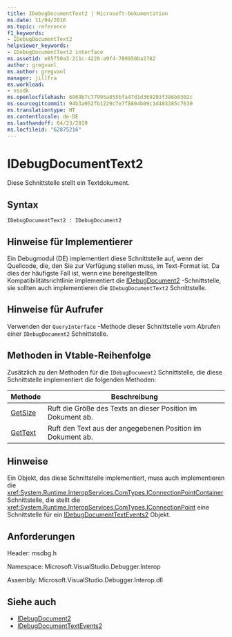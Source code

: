 ```yaml
---
title: IDebugDocumentText2 | Microsoft-Dokumentation
ms.date: 11/04/2016
ms.topic: reference
f1_keywords:
- IDebugDocumentText2
helpviewer_keywords:
- IDebugDocumentText2 interface
ms.assetid: e85f50a3-211c-4220-a9f4-789950ba2782
author: gregvanl
ms.author: gregvanl
manager: jillfra
ms.workload:
- vssdk
ms.openlocfilehash: 6069b7c77995a855bfa47d1d369203f386b0302c
ms.sourcegitcommit: 94b3a052fb1229c7e7f8804b09c1d403385c7630
ms.translationtype: HT
ms.contentlocale: de-DE
ms.lasthandoff: 04/23/2019
ms.locfileid: "62875216"
---
```

# <a name="idebugdocumenttext2"></a>IDebugDocumentText2
Diese Schnittstelle stellt ein Textdokument.

## <a name="syntax"></a>Syntax

```
IDebugDocumentText2 : IDebugDocument2
```

## <a name="notes-for-implementers"></a>Hinweise für Implementierer
 Ein Debugmodul (DE) implementiert diese Schnittstelle auf, wenn der Quellcode, die, den Sie zur Verfügung stellen muss, im Text-Format ist. Da dies der häufigste Fall ist, wenn eine bereitgestellten Kompatibilitätsrichtlinie implementiert die [IDebugDocument2](../../../extensibility/debugger/reference/idebugdocument2.md) -Schnittstelle, sie sollten auch implementieren die `IDebugDocumentText2` Schnittstelle.

## <a name="notes-for-callers"></a>Hinweise für Aufrufer
 Verwenden der `QueryInterface` -Methode dieser Schnittstelle vom Abrufen einer `IDebugDocument2` Schnittstelle.

## <a name="methods-in-vtable-order"></a>Methoden in Vtable-Reihenfolge
 Zusätzlich zu den Methoden für die `IDebugDocument2` Schnittstelle, die diese Schnittstelle implementiert die folgenden Methoden:

|Methode|Beschreibung|
|------------|-----------------|
|[GetSize](../../../extensibility/debugger/reference/idebugdocumenttext2-getsize.md)|Ruft die Größe des Texts an dieser Position im Dokument ab.|
|[GetText](../../../extensibility/debugger/reference/idebugdocumenttext2-gettext.md)|Ruft den Text aus der angegebenen Position im Dokument ab.|

## <a name="remarks"></a>Hinweise
 Ein Objekt, das diese Schnittstelle implementiert, muss auch implementieren die <xref:System.Runtime.InteropServices.ComTypes.IConnectionPointContainer> Schnittstelle, die stellt die <xref:System.Runtime.InteropServices.ComTypes.IConnectionPoint> eine Schnittstelle für ein [IDebugDocumentTextEvents2](../../../extensibility/debugger/reference/idebugdocumenttextevents2.md) Objekt.

## <a name="requirements"></a>Anforderungen
 Header: msdbg.h

 Namespace: Microsoft.VisualStudio.Debugger.Interop

 Assembly: Microsoft.VisualStudio.Debugger.Interop.dll

## <a name="see-also"></a>Siehe auch
- [IDebugDocument2](../../../extensibility/debugger/reference/idebugdocument2.md)
- [IDebugDocumentTextEvents2](../../../extensibility/debugger/reference/idebugdocumenttextevents2.md)